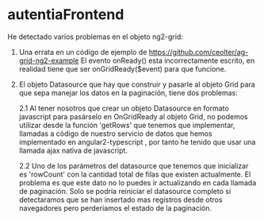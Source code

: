 # autentiaFrontend

He detectado varios problemas en el objeto ng2-grid:

1. Una errata en un código de ejemplo de https://github.com/ceolter/ag-grid-ng2-example
   El evento onReady() esta incorrectamente escrito, en realidad tiene que ser onGridReady($event) para que funcione.
2. El objeto Datasource que hay que construir y pasarle al objeto Grid para que sepa manejar los datos en la paginación, tiene dos problemas:

   2.1 Al tener nosotros que crear un objeto Datasource en formato javascript para pasárselo en OnGridReady al objeto Grid, no podemos utilizar desde la función
       'getRows' que tenemos que implementar, llamadas a código de nuestro servicio de datos que hemos implementado en angular2-typescript , por tanto he tenido que usar una llamada ajax nativa de javascript. 

   2.2 Uno de los parámetros del datasource que tenemos que inicializar es 'rowCount' con la cantidad total de filas que existen actualmente. El problema es que este 
       dato no lo puedes ir actualizando en cada llamada de paginación. Solo se podría reiniciar el datasource completo si detectaramos que se han insertado mas registros desde otros navegadores pero perderiamos el estado de la paginación.